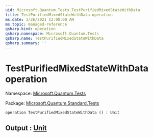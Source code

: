 ```yaml
---
uid: Microsoft.Quantum.Tests.TestPurifiedMixedStateWithData
title: TestPurifiedMixedStateWithData operation
ms.date: 3/26/2021 12:00:00 AM
ms.topic: managed-reference
qsharp.kind: operation
qsharp.namespace: Microsoft.Quantum.Tests
qsharp.name: TestPurifiedMixedStateWithData
qsharp.summary: ''
---
```


# TestPurifiedMixedStateWithData operation

Namespace: [Microsoft.Quantum.Tests](xref:Microsoft.Quantum.Tests)

Package: [Microsoft.Quantum.Standard.Tests](https://nuget.org/packages/Microsoft.Quantum.Standard.Tests)




```qsharp
operation TestPurifiedMixedStateWithData () : Unit
```


## Output : [Unit](xref:microsoft.quantum.lang-ref.unit)

